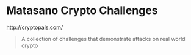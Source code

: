 # Matasano Crypto Challenges

http://cryptopals.com/

> A collection of challenges that demonstrate attacks on real world crypto
